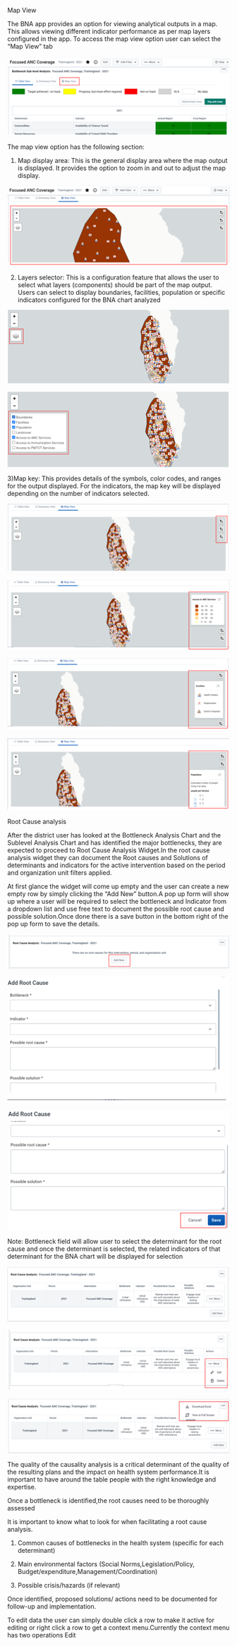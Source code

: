 Map View

The BNA app provides an option for viewing analytical outputs in a map. This allows viewing different indicator performance as per map layers configured in the app. To access the map view option user can select the “Map View” tab

![Click on Search apps or Apps icon to access Apps searching option](resources/images/zq.png)

The map view option has the following section:

1. Map display area: This is the general display area where the map output is displayed. It provides the option to zoom in and out to adjust the map display.

![Click on Search apps or Apps icon to access Apps searching option](resources/images/zr.png)

2. Layers selector: This is a configuration feature that allows the user to select what layers (components) should be part of the map output. Users can select to display boundaries, facilities, population or specific indicators configured for the BNA chart analyzed

![Click on Search apps or Apps icon to access Apps searching option](resources/images/zs.png)

![Click on Search apps or Apps icon to access Apps searching option](resources/images/zt.png)

3)Map key: This provides details of the symbols, color codes, and ranges for the output displayed. For the indicators, the map key will be displayed depending on the number of indicators selected.

![Click on Search apps or Apps icon to access Apps searching option](resources/images/zu.png)

![Click on Search apps or Apps icon to access Apps searching option](resources/images/zv.png)

![Click on Search apps or Apps icon to access Apps searching option](resources/images/zw.png)

![Click on Search apps or Apps icon to access Apps searching option](resources/images/zx.png)

Root Cause analysis

After the district user has looked at the Bottleneck Analysis Chart and the Sublevel Analysis Chart and has identified the major bottlenecks, they are expected to proceed to Root Cause Analysis Widget.In the root cause analysis widget they can document the Root causes and Solutions of determinants and indicators for the active intervention based on the period and organization unit filters applied.

At first glance the widget will come up empty and the user can create a new empty row by simply clicking the “Add New” button.A pop up form will show up where a user will be required to select the bottleneck and Indicator from a dropdown list and use free text to document the possible root cause and possible solution.Once done there is a save button in the bottom right of the pop up form to save the details.

![Click on Search apps or Apps icon to access Apps searching option](resources/images/zy.png)

![Click on Search apps or Apps icon to access Apps searching option](resources/images/zz.png)

![Click on Search apps or Apps icon to access Apps searching option](resources/images/zza.png)

Note: Bottleneck field will allow user to select the determinant for the root cause and once the determinant is selected, the related indicators of that determinant for the BNA chart will be displayed for selection

![Click on Search apps or Apps icon to access Apps searching option](resources/images/zzb.png)

![Click on Search apps or Apps icon to access Apps searching option](resources/images/zzc.png)

![Click on Search apps or Apps icon to access Apps searching option](resources/images/zzd.png)

The quality of the causality analysis is a critical determinant of the quality of the resulting plans and the impact on health system performance.It is important to have around the table people with the right knowledge and expertise.

Once a bottleneck is identified,the root causes need to be thoroughly assessed

It is important to know what to look for when facilitating a root cause analysis.

1. Common causes of bottlenecks in the health system (specific for each determinant)

2. Main environmental factors (Social Norms,Legislation/Policy, Budget/expenditure,Management/Coordination)

3. Possible crisis/hazards (if relevant)

Once identified, proposed solutions/ actions need to be documented for follow-up and implementation.

To edit data the user can simply double click a row to make it active for editing or right click a row to get a context menu.Currently the context menu has two operations Edit

